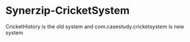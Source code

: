 # Synerzip-CricketSystem
CricketHistory is the old system
and
com.casestudy.cricketsystem is new system
